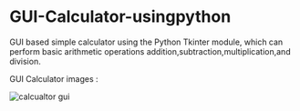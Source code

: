 # GUI-Calculator-usingpython
GUI based simple calculator using the Python Tkinter module, which can perform basic arithmetic operations addition,subtraction,multiplication,and division.


GUI Calculator images :


![calcualtor gui](https://user-images.githubusercontent.com/68479220/156696911-f6aee20b-79c3-4c7f-ad06-47eaa2f5c544.png)
